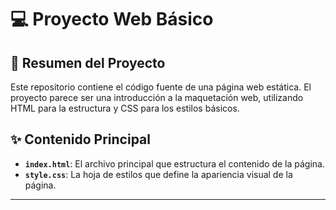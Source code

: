 # 💻 Proyecto Web Básico

## 📝 Resumen del Proyecto

Este repositorio contiene el código fuente de una página web estática. El proyecto parece ser una introducción a la maquetación web, utilizando HTML para la estructura y CSS para los estilos básicos.

## ✨ Contenido Principal

* **`index.html`**: El archivo principal que estructura el contenido de la página.
* **`style.css`**: La hoja de estilos que define la apariencia visual de la página.

---
